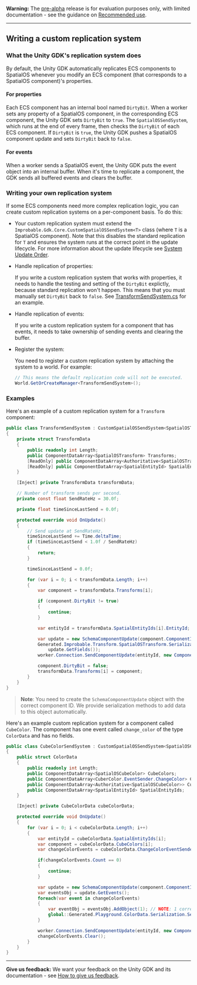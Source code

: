 **Warning:** The [pre-alpha](https://docs.improbable.io/reference/latest/shared/release-policy#maturity-stages) release is for evaluation purposes only, with limited documentation - see the guidance on [Recommended use](../../README.md#recommended-use).

-----

## Writing a custom replication system

### What the Unity GDK's replication system does

By default, the Unity GDK automatically replicates ECS components to SpatialOS whenever you modify an ECS component (that corresponds to a SpatialOS component)'s properties.

#### For properties

Each ECS component has an internal bool named `DirtyBit`. When a worker sets any property of a SpatialOS component, in the corresponding ECS component, the Unity GDK sets `DirtyBit` to `true`. The `SpatialOSSendSystem`, which runs at the end of every frame, then checks the `DirtyBit` of each ECS component. If `DirtyBit` is `true`, the Unity GDK pushes a SpatialOS component update and sets `DirtyBit` back to `false`.

#### For events

When a worker sends a SpatialOS event, the Unity GDK puts the event object into an internal buffer. When it's time to replicate a component, the GDK sends all buffered events and clears the buffer.

### Writing your own replication system

If some ECS components need more complex replication logic, you can create custom replication systems on a per-component basis. To do this:

* Your custom replication system must extend the `Improbable.Gdk.Core.CustomSpatialOSSendSystem<T>` class (where `T` is a SpatialOS component). Note that this disables the standard replication for `T` and ensures the system runs at the correct point in the update lifecycle. For more information about the update lifecycle see [System Update Order](./system-update-order.md).

* Handle replication of properties:

    If you write a custom replication system that works with properties, it needs to handle the testing and setting of the `DirtyBit` explictly, because standard replication won't happen. This means that you must manually set `DirtyBit` back to `false`. See [TransformSendSystem.cs](../../workers/unity/Packages/com.improbable.gdk.transformsynchronization/Systems/TransformSendSystem.cs) for an example.

* Handle replication of events:

    If you write a custom replication system for a component that has events, it needs to take ownership of sending events and clearing the buffer.

* Register the system:

    You need to register a custom replication system by attaching the system to a world. For example:

    ```csharp
    // This means the default replication code will not be executed.
    World.GetOrCreateManager<TransformSendSystem>();
    ```

### Examples

Here's an example of a custom replication system for a `Transform` component:

```csharp
public class TransformSendSystem : CustomSpatialOSSendSystem<SpatialOSTransform>
{
    private struct TransformData
    {
        public readonly int Length;
        public ComponentDataArray<SpatialOSTransform> Transforms;
        [ReadOnly] public ComponentDataArray<Authoritative<SpatialOSTransform>> TransformAuthority;
        [ReadOnly] public ComponentDataArray<SpatialEntityId> SpatialEntityIds;
    }

    [Inject] private TransformData transformData;

    // Number of transform sends per second.
    private const float SendRateHz = 30.0f;

    private float timeSinceLastSend = 0.0f;

    protected override void OnUpdate()
    {
        // Send update at SendRateHz.
        timeSinceLastSend += Time.deltaTime;
        if (timeSinceLastSend < 1.0f / SendRateHz)
        {
            return;
        }

        timeSinceLastSend = 0.0f;

        for (var i = 0; i < transformData.Length; i++)
        {
            var component = transformData.Transforms[i];

            if (component.DirtyBit != true)
            {
                continue;
            }

            var entityId = transformData.SpatialEntityIds[i].EntityId;

            var update = new SchemaComponentUpdate(component.ComponentId);
            Generated.Improbable.Transform.SpatialOSTransform.Serialization.Serialize(component,
                update.GetFields());
            worker.Connection.SendComponentUpdate(entityId, new ComponentUpdate(update));

            component.DirtyBit = false;
            transformData.Transforms[i] = component;
        }
    }
}
```

> **Note**: You need to create the `SchemaComponentUpdate` object with the correct component ID. We provide serialization methods to add data to this object automatically.

Here's an example custom replication system for a component called `CubeColor`. The component has one event called `change_color` of the type `ColorData` and has no fields.

```csharp
public class CubeColorSendSystem : CustomSpatialOSSendSystem<SpatialOSCubeColor>
{
    public struct ColorData
    {
        public readonly int Length;
        public ComponentDataArray<SpatialOSCubeColor> CubeColors;
        public ComponentDataArray<CuberColor.EventSender.ChangeColor> ChangeColorEventSenders;
        public ComponentDataArray<Authoritative<SpatialOSCubeColor>> CubeColorAuthority;
        public ComponentDataArray<SpatialEntityId> SpatialEntityIds;
    }

    [Inject] private CubeColorData cubeColorData;

    protected override void OnUpdate()
    {
        for (var i = 0; i < cubeColorData.Length; i++)
        {
            var entityId = cubeColorData.SpatialEntityIds[i];
            var component = cubeColorData.CubeColors[i];
            var changeColorEvents = cubeColorData.ChangeColorEventSenders[i].Events;

            if(changeColorEvents.Count == 0)
            {
                continue;
            }

            var update = new SchemaComponentUpdate(component.ComponentId);
            var eventsObj = update.GetEvents();
            foreach(var event in changeColorEvents)
            {
                var eventObj = eventsObj.AddObject(1); // NOTE: 1 corresponds to the event index in schema. 
                global::Generated.Playground.ColorData.Serialization.Serialize(event, eventObj)
            }

            worker.Connection.SendComponentUpdate(entityId, new ComponentUpdate(update));
            changeColorEvents.Clear();
        }
    }
}
```

----
**Give us feedback:** We want your feedback on the Unity GDK and its documentation  - see [How to give us feedback](../../README.md#give-us-feedback).
